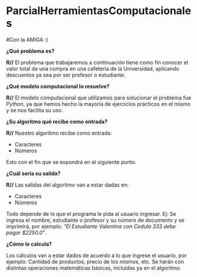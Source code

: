 # ParcialHerramientasComputacionales
#Con la AMIGA :)

**¿Qué problema es?**

**R//** El problema que trabajaremos a continuación tiene como fin conocer el valor total de una compra en una cafetería de la Universidad, aplicando descuentos ya sea por ser profesor o estudiante.

**¿Qué modelo computacional lo resuelve?**

**R//** El modelo computacional que utilizamos para solucionar el problema fue _Python_, ya que hemos hecho la mayoría de ejercicios prácticos en el mismo y se nos facilita su uso.

**¿Su algoritmo qué recibe como entrada?**

**R//** Nuestro algoritmo recibe como entrada:

* Caracteres
* Números

Esto con el fin que se expondrá en el siguiente punto.

**¿Cuál sería su salida?**

**R//** Las salidas del algoritmo van a estar dadas en:

* Caracteres 
* Números

Todo depende de lo que el programa le pida al usuario ingresar. Ej: Se ingresa el nombre, estudiante o profesor y su número de documento y se imprimirá, por ejemplo: _"El Estudiante Valentina con Cedula 333 debe pagar $2250.0"_.

**¿Cómo lo calcula?**

Los cálculos van a estar dados de acuerdo a lo que ingrese el usuario, por ejemplo: Cantidad de productos, precio de los mismos, etc. Se harán con distintas operaciones matemáticas básicas, incluidas ya en el algoritmo.
